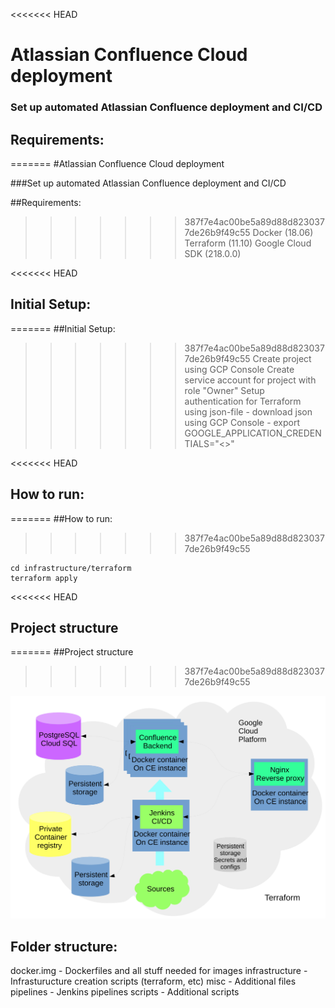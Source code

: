 <<<<<<< HEAD
# Atlassian Confluence Cloud deployment

### Set up automated Atlassian Confluence deployment and CI/CD


## Requirements:
=======
#Atlassian Confluence Cloud deployment

###Set up automated Atlassian Confluence deployment and CI/CD


##Requirements:
>>>>>>> 387f7e4ac00be5a89d88d8230377de26b9f49c55
    Docker (18.06)
    Terraform (11.10)
    Google Cloud SDK (218.0.0)

<<<<<<< HEAD
## Initial Setup:
=======
##Initial Setup:
>>>>>>> 387f7e4ac00be5a89d88d8230377de26b9f49c55
    Create project using GCP Console
    Create service account for project with role "Owner"
    Setup authentication for Terraform using json-file
    -  download json using GCP Console
    -  export GOOGLE_APPLICATION_CREDENTIALS="<<path-to-json-file>>"

<<<<<<< HEAD
## How to run:
=======
##How to run:
>>>>>>> 387f7e4ac00be5a89d88d8230377de26b9f49c55
```
cd infrastructure/terraform
terraform apply
```

<<<<<<< HEAD
## Project structure
=======
##Project structure
>>>>>>> 387f7e4ac00be5a89d88d8230377de26b9f49c55

![Project structure](misc/scheme.png)

## Folder structure:
docker.img     - Dockerfiles and all stuff needed for images
infrastructure - Infrasturucture creation scripts (terraform, etc)
misc           - Additional files
pipelines      - Jenkins pipelines
scripts        - Additional scripts
